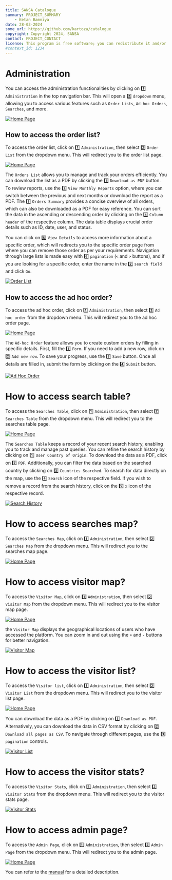 ```yaml
---
title: SANSA Catalogue
summary: PROJECT_SUMMARY
    - Ketan Bamniya
date: 28-03-2024
some_url: https://github.com/kartoza/catalogue
copyright: Copyright 2024, SANSA
contact: PROJECT_CONTACT
license: This program is free software; you can redistribute it and/or modify it under the terms of the GNU Affero General Public License as published by the Free Software Foundation; either version 3 of the License, or (at your option) any later version.
#context_id: 1234
---
```


# Administration

You can access the administration functionalities by clicking on 1️⃣ `Administration` in the top navigation bar. This will open a 2️⃣ `dropdown` menu, allowing you to access various features such as `Order Lists`, `Ad-hoc Orders`, `Searches`, and more. 

[![Home Page](./img/administration-img-1.png)](./img/administration-img-1.png)

## How to access the order list?

To access the order list, click on 1️⃣ `Administration`, then select 2️⃣ `Order List` from the dropdown menu. This will redirect you to the order list page.

[![Home Page](./img/administration-img-2.png)](./img/administration-img-2.png)

The `Orders List` allows you to manage and track your orders efficiently. You can download the list as a PDF by clicking the 1️⃣ `Download as PDF` button. To review reports, use the 2️⃣ `View Monthly Reports` option, where you can switch between the previous and next months or download the report as a PDF. The 3️⃣ `Orders Summary` provides a concise overview of all orders, which can also be downloaded as a PDF for easy reference. You can sort the data in the ascending or descending order by clicking on the 4️⃣ `Column header` of the respective column. The data table displays crucial order details such as ID, date, user, and status. 

You can click on 5️⃣ `View Details` to access more information about a specific order, which will redirects you to the specific order page from where you can remove those order as per your requirements. Navigation through large lists is made easy with 6️⃣ `pagination` (`<` and `>` buttons), and if you are looking for a specific order, enter the name in the 7️⃣ `search field` and click `Go`.

[![Order List](./img/administration-img-3.png)](./img/administration-img-3.png)

## How to access the ad hoc order?

To access the ad hoc order, click on 1️⃣ `Administration`, then select 2️⃣ `Ad hoc order` from the dropdown menu. This will redirect you to the ad hoc order page.

[![Home Page](./img/administration-img-4.png)](./img/administration-img-4.png)

The `Ad-hoc Order` feature allows you to create custom orders by filling in specific details. First, fill the 1️⃣ `Form`. If you need to add a new row, click on 2️⃣ `Add new row`. To save your progress, use the 3️⃣ `Save` button. Once all details are filled in, submit the form by clicking on the 4️⃣ `Submit` button. 

[![Ad Hoc Order](./img/administration-img-5.png)](./img/administration-img-5.png)

# How to access search table?

To access the `Searches Table`, click on 1️⃣ `Administration`, then select 2️⃣ `Searches Table` from the dropdown menu. This will redirect you to the  searches table page.

[![Home Page](./img/administration-img-6.png)](./img/administration-img-6.png)

The `Searches Table` keeps a record of your recent search history, enabling you to track and manage past queries. You can refine the search history by clicking on 1️⃣ `User Country of Origin`. To download the data as a PDF, click on 2️⃣ `PDF`. Additionally, you can filter the data based on the searched country by clicking on 3️⃣ `Countries Searched`. To search for data directly on the map, use the 4️⃣ `Search` icon of the respective field. If you wish to remove a record from the search history, click on the 5️⃣ `x` icon of the respective record. 

[![Search History](./img/administration-img-7.png)](./img/administration-img-7.png)

# How to access searches map?

To access the `Searches Map`, click on 1️⃣ `Administration`, then select 2️⃣ `Searches Map` from the dropdown menu. This will redirect you to the searches map page.

[![Home Page](./img/administration-img-8.png)](./img/administration-img-8.png)

# How to access visitor map?

To access the `Visitor Map`, click on 1️⃣ `Administration`, then select 2️⃣ `Visitor Map` from the dropdown menu. This will redirect you to the visitor map page.

[![Home Page](./img/administration-img-9.png)](./img/administration-img-9.png)

the `Visitor Map` displays the geographical locations of users who have accessed the platform. You can zoom in and out using the `+` and `-` buttons for better navigation.

[![Visitor Map](./img/administration-img-10.png)](./img/administration-img-10.png)

# How to access the visitor list?

To access the `Visitor list`, click on 1️⃣ `Administration`, then select 2️⃣ `Visitor List` from the dropdown menu. This will redirect you to the visitor list page.

[![Home Page](./img/administration-img-11.png)](./img/administration-img-11.png)

You can download the data as a PDF by clicking on 1️⃣ `Download as PDF`. Alternatively, you can download the data in CSV format by clicking on 2️⃣ `Download all pages as CSV`. To navigate through different pages, use the 3️⃣ `pagination` controls.

[![Visitor List](./img/administration-img-12.png)](./img/administration-img-12.png)

# How to access the visitor stats?

To access the `Visitor Stats`, click on 1️⃣ `Administration`, then select 2️⃣ `Visitor Stats` from the dropdown menu. This will redirect you to the visitor stats page.

[![Visitor Stats](./img/administration-img-13.png)](./img/administration-img-13.png)

# How to access admin page?

To access the `Admin Page`, click on 1️⃣ `Administration`, then select 2️⃣ `Admin Page` from the dropdown menu. This will redirect you to the admin page.

[![Home Page](./img/administration-img-14.png)](./img/administration-img-14.png)

You can refer to the [manual](../manual/administration.md) for a detailed description.
